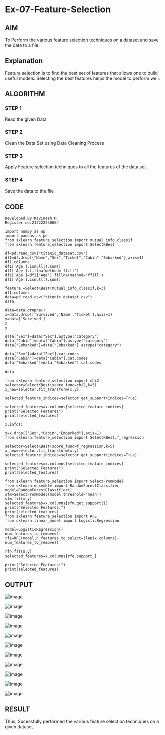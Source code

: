# Ex-07-Feature-Selection
## AIM
To Perform the various feature selection techniques on a dataset and save the data to a file. 

## Explanation
Feature selection is to find the best set of features that allows one to build useful models.
Selecting the best features helps the model to perform well. 

## ALGORITHM
### STEP 1
Read the given Data
### STEP 2
Clean the Data Set using Data Cleaning Process
### STEP 3
Apply Feature selection techniques to all the features of the data set
### STEP 4
Save the data to the file


## CODE
```
Developed By:Kavinesh M
Register no:212222230064
```
```
import numpy as np
import pandas as pd
from sklearn.feature_selection import mutual_info_classif
from sklearn.feature_selection import SelectKBest

df=pd.read_csv("titanic_dataset.csv")
df1=df.drop({"Name","Sex","Ticket","Cabin","Embarked"},axis=1)
df1.columns
df1['Age'].isnull().sum()
df1['Age'].fillna(method='ffill')
df1['Age']=df1['Age'].fillna(method='ffill')
df1['Age'].isnull().sum()

feature =SelectKBest(mutual_info_classif,k=3)
df1.columns
data=pd.read_csv("titanic_dataset.csv")
data

data=data.dropna()
x=data.drop(['Survived','Name','Ticket'],axis=1)
y=data['Survived']
x
y

data["Sex"]=data["Sex"].astype("category")
data["Cabin"]=data["Cabin"].astype("category")
data["Embarked"]=data["Embarked"].astype("category")

data["Sex"]=data["Sex"].cat.codes
data["Cabin"]=data["Cabin"].cat.codes
data["Embarked"]=data["Embarked"].cat.codes

data

from sklearn.feature_selection import chi2
selector=SelectKBest(score_func=chi2,k=5)
x_new=selector.fit_transform(x,y)

selected_feature_indices=selector.get_support(indices=True)

selected_features=x.columns[selected_feature_indices]
print("Selected Features")
print(selected_features)

x.info()

x=x.drop(["Sex","Cabin","Embarked"],axis=1)
from sklearn.feature_selection import SelectKBest,f_regression

selector=SelectKBest(score_func=f_regression,k=5)
x_new=selector.fit_transform(x,y)
selected_feature_indices=selector.get_support(indices=True)

selected_features=x.columns[selected_feature_indices]
print("Selected Features")
print(selected_features)

from sklearn.feature_selection import SelectFromModel
from sklearn.ensemble import RandomForestClassifier
model=RandomForestClassifier()
sfm=SelectFromModel(model,threshold='mean')
sfm.fit(x,y)
selected_features=x.columns[sfm.get_support()]
print("Selected Features:")
print(selected_features)
from sklearn.feature_selection import RFE
from sklearn.linear_model import LogisticRegression

model=LogisticRegression()
num_features_to_remove=2
rfe=RFE(model,n_features_to_select=(len(x.columns)-num_features_to_remove))

rfe.fit(x,y)
selected_features=x.columns[rfe.support_]

print("Selected Features:")
print(selected_features)

```
## OUTPUT

![image](https://github.com/kavinesh8476/ODD2023-Datascience-Ex-07/assets/118466561/088d8d1c-bb5f-4db7-898f-713adecf5fae)

![image](https://github.com/kavinesh8476/ODD2023-Datascience-Ex-07/assets/118466561/d09ac470-306f-4f93-a847-04c7a26329bb)

![image](https://github.com/kavinesh8476/ODD2023-Datascience-Ex-07/assets/118466561/1639c43c-0a52-494f-95e2-f224e58fb538)

![image](https://github.com/kavinesh8476/ODD2023-Datascience-Ex-07/assets/118466561/99db142b-cbd0-4a3b-a742-3a3d87aa4e7e)

![image](https://github.com/kavinesh8476/ODD2023-Datascience-Ex-07/assets/118466561/2e8ae3da-4b5e-43d2-ba5d-d8c180f7a28d)

![image](https://github.com/kavinesh8476/ODD2023-Datascience-Ex-07/assets/118466561/d70da928-2f5d-4316-8f43-cbf653fa2bdc)

![image](https://github.com/kavinesh8476/ODD2023-Datascience-Ex-07/assets/118466561/fca6a195-79d5-4507-8ec7-6ec9ed24640f)

![image](https://github.com/kavinesh8476/ODD2023-Datascience-Ex-07/assets/118466561/f945802f-3d39-4829-8dd6-26d0135c167a)

![image](https://github.com/kavinesh8476/ODD2023-Datascience-Ex-07/assets/118466561/aafb74aa-8c04-4c5a-a288-df4638d15b5b)

![image](https://github.com/kavinesh8476/ODD2023-Datascience-Ex-07/assets/118466561/a5809c85-083b-400e-ab5d-f54c0b9fb35f)

![image](https://github.com/kavinesh8476/ODD2023-Datascience-Ex-07/assets/118466561/02b95ffd-e1ef-471c-a921-c82ab11e4213)

## RESULT
Thus, Sucessfully performed the various feature selection techniques on a given dataset.
